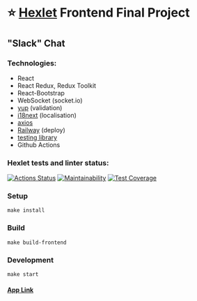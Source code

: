 # ⭐ [Hexlet](https://ru.hexlet.io/my) Frontend Final Project
## "Slack" Chat

### Technologies:
- React
- React Redux, Redux Toolkit
- React-Bootstrap
- WebSocket (socket.io)
- [yup](https://github.com/jquense/yup) (validation)
- [i18next](https://www.i18next.com/) (localisation)
- [axios](https://github.com/axios/axios)
- [Railway](https://https://railway.app/) (deploy)
- [testing library](https://testing-library.com/)
- Github Actions

### Hexlet tests and linter status:
[![Actions Status](https://github.com/redaktorscha/frontend-project-12/workflows/hexlet-check/badge.svg)](https://github.com/redaktorscha/frontend-project-12/actions)
[![Maintainability](https://api.codeclimate.com/v1/badges/1c691bc60420376f7684/maintainability)](https://codeclimate.com/github/redaktorscha/frontend-project-12/maintainability)
[![Test Coverage](https://api.codeclimate.com/v1/badges/1c691bc60420376f7684/test_coverage)](https://codeclimate.com/github/redaktorscha/frontend-project-12/test_coverage)

### Setup
```
make install
```

### Build
```
make build-frontend
```

### Development
```
make start
```

#### [App Link](https://frontend-project-lvl3-redaktorscha.vercel.app)
